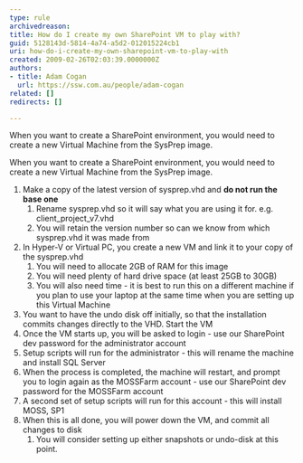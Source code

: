 ```yaml
---
type: rule
archivedreason: 
title: How do I create my own SharePoint VM to play with?
guid: 5128143d-5814-4a74-a5d2-012015224cb1
uri: how-do-i-create-my-own-sharepoint-vm-to-play-with
created: 2009-02-26T02:03:39.0000000Z
authors:
- title: Adam Cogan
  url: https://ssw.com.au/people/adam-cogan
related: []
redirects: []

---
```


When you want to create a SharePoint environment, you would need to create a new Virtual Machine from the SysPrep image.  
<!--endintro-->

When you want to create a SharePoint environment, you would need to create a new Virtual Machine from the SysPrep image.

1. Make a copy of the latest version of sysprep.vhd and  **do not run the base one**
    1. Rename sysprep.vhd so it will say what you are using it for.
e.g. client\_project\_v7.vhd
    2. You will retain the version number so can we know from which sysprep.vhd it was made from
2. In Hyper-V or Virtual PC, you create a new VM and link it to your copy of the sysprep.vhd
    1. You will need to allocate 2GB of RAM for this image
    2. You will need plenty of hard drive space (at least 25GB to 30GB)
    3. You will also need time - it is best to run this on a different machine if you plan to use your laptop at the same time when you are setting up this Virtual Machine
3. You want to have the undo disk off initially, so that the installation commits changes directly to the VHD. Start the VM
4. Once the VM starts up, you will be asked to login - use our SharePoint dev password for the administrator account
5. Setup scripts will run for the administrator - this will rename the machine and install SQL Server
6. When the process is completed, the machine will restart, and prompt you to login again as the MOSSFarm account - use our SharePoint dev password for the MOSSFarm account
7. A second set of setup scripts will run for this account - this will install MOSS, SP1
8. When this is all done, you will power down the VM, and commit all changes to disk
    1. You will consider setting up either snapshots or undo-disk at this point.
